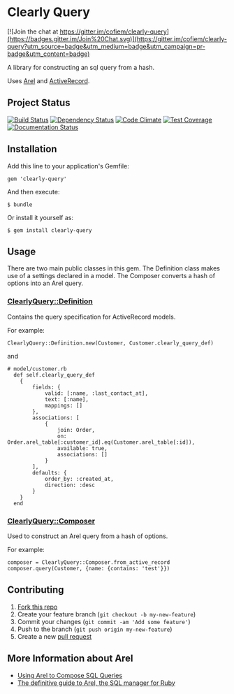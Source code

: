 # Clearly Query

[![Join the chat at https://gitter.im/cofiem/clearly-query](https://badges.gitter.im/Join%20Chat.svg)](https://gitter.im/cofiem/clearly-query?utm_source=badge&utm_medium=badge&utm_campaign=pr-badge&utm_content=badge)

A library for constructing an sql query from a hash.

Uses [Arel](https://github.com/rails/arel) and [ActiveRecord](https://github.com/rails/rails/tree/master/activerecord).

## Project Status

[![Build Status](https://travis-ci.org/cofiem/clearly-query.svg?branch=master)](https://travis-ci.org/cofiem/clearly-query)
[![Dependency Status](https://gemnasium.com/cofiem/clearly-query.svg)](https://gemnasium.com/cofiem/clearly-query)
[![Code Climate](https://codeclimate.com/github/cofiem/clearly-query/badges/gpa.svg)](https://codeclimate.com/github/cofiem/clearly-query)
[![Test Coverage](https://codeclimate.com/github/cofiem/clearly-query/badges/coverage.svg)](https://codeclimate.com/github/cofiem/clearly-query/coverage)
[![Documentation Status](https://inch-ci.org/github/cofiem/clearly-query.svg?branch=master)](https://inch-ci.org/github/cofiem/clearly-query)

## Installation

Add this line to your application's Gemfile:

    gem 'clearly-query'

And then execute:

    $ bundle

Or install it yourself as:

    $ gem install clearly-query

## Usage

There are two main public classes in this gem. 
The Definition class makes use of a settings declared in a model.
The Composer converts a hash of options into an Arel query.

### [ClearlyQuery::Definition](lib/clearly-query/definition.rb)

Contains the query specification for ActiveRecord models.

For example:

    ClearlyQuery::Definition.new(Customer, Customer.clearly_query_def)

and

    # model/customer.rb
      def self.clearly_query_def
        {
            fields: {
                valid: [:name, :last_contact_at],
                text: [:name],
                mappings: []
            },
            associations: [
                {
                    join: Order,
                    on: Order.arel_table[:customer_id].eq(Customer.arel_table[:id]),
                    available: true,
                    associations: []
                }
            ],
            defaults: {
                order_by: :created_at,
                direction: :desc
            }
        }
      end

### [ClearlyQuery::Composer](lib/clearly-query/composer.rb)

Used to construct an Arel query from a hash of options.

For example:

    composer = ClearlyQuery::Composer.from_active_record
    composer.query(Customer, {name: {contains: 'test'}})

## Contributing

1. [Fork this repo](https://github.com/cofiem/clearly-query/fork)
2. Create your feature branch (`git checkout -b my-new-feature`)
3. Commit your changes (`git commit -am 'Add some feature'`)
4. Push to the branch (`git push origin my-new-feature`)
5. Create a new [pull request](https://github.com/cofiem/clearly-query/compare)

## More Information about Arel

 - [Using Arel to Compose SQL Queries](http://robots.thoughtbot.com/using-arel-to-compose-sql-queries)
 - [The definitive guide to Arel, the SQL manager for Ruby](http://jpospisil.com/2014/06/16/the-definitive-guide-to-arel-the-sql-manager-for-ruby.html)
